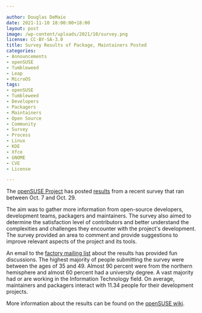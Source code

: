 ```yaml
---

author: Douglas DeMaio
date: 2021-11-10 18:00:00+18:00
layout: post
image: /wp-content/uploads/2021/10/survey.png
license: CC-BY-SA-3.0
title: Survey Results of Package, Maintainers Posted
categories:
- Announcements
- openSUSE
- Tumbleweed
- Leap
- MicroOS
tags:
- openSUSE
- Tumbleweed
- Developers
- Packagers
- Maintainers
- Open Source
- Community
- Survey
- Process
- Linux
- KDE
- Xfce
- GNOME
- CVE
- License

---
```


The [openSUSE Project](https://www.opensuse.org/) has posted [results](https://en.opensuse.org/Maintainers-surveys_2021) from a recent survey that ran between Oct. 7 and Oct. 29.

The aim was to gather more information from open-source developers, development teams, packagers and maintainers. The survey also aimed to determine the satisfaction level of contributors and better understand the complexities and challenges they encounter with the project's development. The survey provided an area to comment and provide suggestions to improve relevant aspects of the project and its tools.

An email to the [factory mailing list](https://lists.opensuse.org/archives/list/factory@lists.opensuse.org/thread/62EI7HY4X6JVULYYFZILFYRTF7VNXVOE/) about the results has provided fun discussions. The highest majority of people submitting the survey were between the ages of 35 and 49. Almost 90 percent were from the northern hemisphere and almost 60 percent had a university degree. A vast majority had or are working in the Information Technology field. On average, maintainers and packagers interact with 11.34 people for their development projects.

More information about the results can be found on the [openSUSE wiki](https://en.opensuse.org/Maintainers-surveys_2021).
